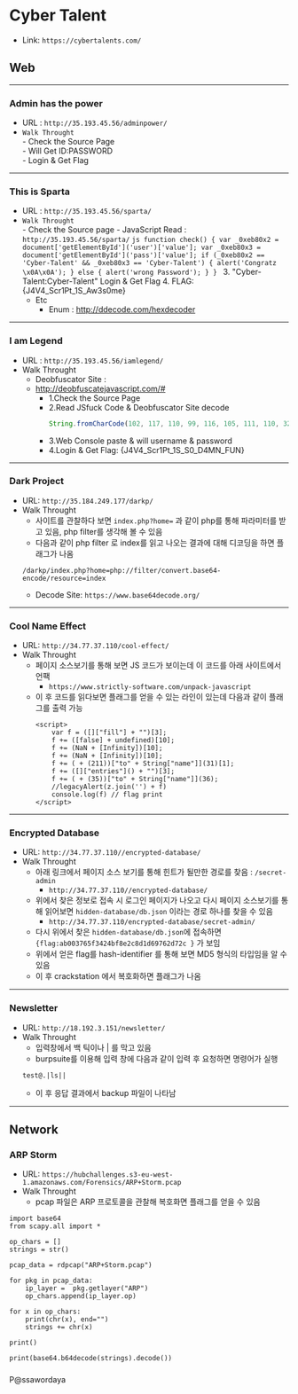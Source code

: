 # Cyber Talent
- Link: `https://cybertalents.com/`
   
## Web

---
### Admin has the power
- URL : `http://35.193.45.56/adminpower/`
- `Walk Throught`  
      - Check the Source Page  
      - Will Get ID:PASSWORD    
   	  - Login & Get Flag    
  
---

### This is Sparta 
- URL : `http://35.193.45.56/sparta/`
- `Walk Throught`  
	  - Check the Source page
	  - JavaScript Read : `http://35.193.45.56/sparta/`
	  ```js
	  function check() {
	    var _0xeb80x2 = document['getElementById']('user')['value'];
	    var _0xeb80x3 = document['getElementById']('pass')['value'];
	    if (_0xeb80x2 == 'Cyber-Talent' && _0xeb80x3 == 'Cyber-Talent') {
	        alert('Congratz \x0A\x0A');
	    } else {
	        alert('wrong Password');
	    }
	  }
	  ```
	  3. "Cyber-Talent:Cyber-Talent" Login & Get Flag
	  4. FLAG:{J4V4_Scr1Pt_1S_Aw3s0me}
	- Etc
	  - Enum : http://ddecode.com/hexdecoder
---

### I am Legend
- URL : `http://35.193.45.56/iamlegend/`
- Walk Throught
  - Deobfuscator Site : 
  - http://deobfuscatejavascript.com/#
    - 1.Check the Source Page
    - 2.Read JSfuck Code & Deobfuscator Site decode
      ```js
      String.fromCharCode(102, 117, 110, 99, 116, 105, 111, 110, 32, 99, 104, 101, 99, 107, 40, 41, 123, 10, 10, 118, 97, 114, 32, 117, 115, 101, 114, 32, 61, 32, 100, 111, 99, 117, 109, 101, 110, 116, 91, 34, 103, 101, 116, 69, 108, 101, 109, 101, 110, 116, 66, 121, 73, 100, 34, 93, 40, 34, 117, 115, 101, 114, 34, 41, 91, 34, 118, 97, 108, 117, 101, 34, 93, 59, 10, 118, 97, 114, 32, 112, 97, 115, 115, 32, 61, 32, 100, 111, 99, 117, 109, 101, 110, 116, 91, 34, 103, 101, 116, 69, 108, 101, 109, 101, 110, 116, 66, 121, 73, 100, 34, 93, 40, 34, 112, 97, 115, 115, 34, 41, 91, 34, 118, 97, 108, 117, 101, 34, 93, 59, 10, 10, 105, 102, 40, 117, 115, 101, 114, 61, 61, 34, 67, 121, 98, 101, 114, 34, 32, 38, 38, 32, 112, 97, 115, 115, 61, 61, 32, 34, 84, 97, 108, 101, 110, 116, 34, 41, 123, 97, 108, 101, 114, 116, 40, 34, 32, 32, 32, 32, 32, 32, 32, 32, 32, 32, 32, 32, 32, 32, 32, 32, 32, 32, 32, 32, 32, 32, 67, 111, 110, 103, 114, 97, 116, 122, 32, 92, 110, 32, 70, 108, 97, 103, 58, 32, 123, 74, 52, 86, 52, 95, 83, 99, 114, 49, 80, 116, 95, 49, 83, 95, 83, 48, 95, 68, 52, 77, 78, 95, 70, 85, 78, 125, 34, 41, 59, 125, 32, 10, 101, 108, 115, 101, 32, 123, 97, 108, 101, 114, 116, 40, 34, 119, 114, 111, 110, 103, 32, 80, 97, 115, 115, 119, 111, 114, 100, 34, 41, 59, 125, 10, 10, 125)
      ```
    - 3.Web Console paste & will username & password
    - 4.Login & Get Flag: {J4V4_Scr1Pt_1S_S0_D4MN_FUN}
---

### Dark Project

- URL: `http://35.184.249.177/darkp/`
- Walk Throught
	- 사이트를 관찰하다 보면 `index.php?home=` 과 같이 php를 통해 파라미터를 받고 있음, php filter를 생각해 볼 수 있음
	- 다음과 같이 php filter 로 index를 읽고 나오는 결과에 대해 디코딩을 하면 플래그가 나옴
	```
	/darkp/index.php?home=php://filter/convert.base64-encode/resource=index
	```
	- Decode Site: `https://www.base64decode.org/`

---

### Cool Name Effect

- URL: `http://34.77.37.110/cool-effect/`
- Walk Throught
	- 페이지 소스보기를 통해 보면  JS 코드가 보이는데 이 코드를 아래 사이트에서 언팩
		- `https://www.strictly-software.com/unpack-javascript`
    - 이 후 코드를 읽다보면 플래그를 얻을 수 있는 라인이 있는데 다음과 같이 플래그를 출력 가능 
	    ```
	    <script>
			var f = ([]["fill"] + "")[3];
			f += ([false] + undefined)[10];
			f += (NaN + [Infinity])[10];
			f += (NaN + [Infinity])[10];
			f += ( + (211))["to" + String["name"]](31)[1];
			f += ([]["entries"]() + "")[3];
			f += ( + (35))["to" + String["name"]](36);
			//legacyAlert(z.join('') + f)
			console.log(f) // flag print
		</script>
	    ```

---

### Encrypted Database

- URL: `http://34.77.37.110//encrypted-database/`
- Walk Throught
	- 아래 링크에서 페이지 소스 보기를 통해 힌트가 될만한 경로를 찾음 : `/secret-admin`
		- `http://34.77.37.110//encrypted-database/`
	- 위에서 찾은 정보로 접속 시 로그인 페이지가 나오고 다시 페이지 소스보기를 통해 읽어보면 `hidden-database/db.json` 이라는 경로 하나를 찾을 수 있음
		- `http://34.77.37.110/encrypted-database/secret-admin/`
	- 다시 위에서 찾은 `hidden-database/db.json`에 접속하면 `{flag:ab003765f3424bf8e2c8d1d69762d72c }` 가 보임
	- 위에서 얻은 flag를 hash-identifier 를 통해 보면 MD5 형식의 타입임을 알 수 있음
	- 이 후 crackstation 에서 복호화하면 플래그가 나옴

---
### Newsletter

- URL: `http://18.192.3.151/newsletter/`
- Walk Throught
	- 입력창에서 백 틱이나 | 를 막고 있음
	- burpsuite를 이용해 입력 창에 다음과 같이 입력 후 요청하면 명령어가 실행
	```
	test@.|ls||
	```
	- 이 후 응답 결과에서 backup 파일이 나타남
---
## Network

### ARP Storm

- URL: `https://hubchallenges.s3-eu-west-1.amazonaws.com/Forensics/ARP+Storm.pcap`
- Walk Throught
	- pcap 파일은 ARP 프로토콜을 관찰해 복호화면 플래그를 얻을 수 있음
```
import base64
from scapy.all import *

op_chars = []
strings = str()

pcap_data = rdpcap("ARP+Storm.pcap")

for pkg in pcap_data:
	ip_layer =  pkg.getlayer("ARP")
	op_chars.append(ip_layer.op)

for x in op_chars:
	print(chr(x), end="")
	strings += chr(x)

print()

print(base64.b64decode(strings).decode())
```

###

P@ssawordaya
